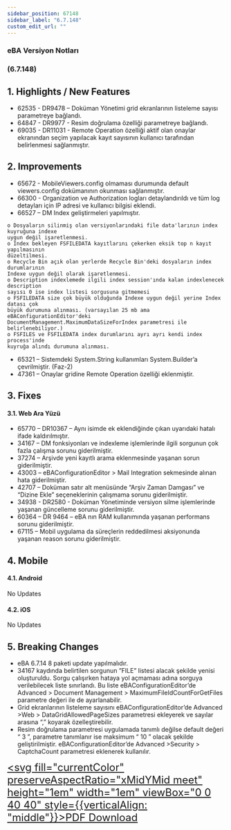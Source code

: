 ```yaml
---
sidebar_position: 67148
sidebar_label: "6.7.148"
custom_edit_url: ""
---
```

### eBA Versiyon Notları

### (6.7.148)

## 1. Highlights / New Features

- 62535 - DR9478 – Doküman Yönetimi grid ekranlarının listeleme sayısı parametreye
    bağlandı.
- 64847 - DR9977 - Resim doğrulama özelliği parametreye bağlandı.
- 69035 - DR11031 - Remote Operation özelliği aktif olan onaylar ekranından seçim
    yapılacak kayıt sayısının kullanıcı tarafından belirlenmesi sağlanmıştır.

## 2. Improvements

- 65672 - MobileViewers.config olmaması durumunda default viewers.config dokümanının
    okunması sağlanmıştır.
- 66300 - Organization ve Authorization logları detaylandırıldı ve tüm log detayları için IP
    adresi ve kullanıcı bilgisi eklendi.
- 66527 – DM Index geliştirmeleri yapılmıştır.

```
o Dosyaların silinmiş olan versiyonlarındaki file data'larının index kuyruğuna indexe
uygun değil işaretlenmesi.
o Index bekleyen FSFILEDATA kayıtlarını çekerken eksik top n kayıt yapılmasının
düzeltilmesi.
o Recycle Bin açık olan yerlerde Recycle Bin'deki dosyaların index durumlarının
Indexe uygun değil olarak işaretlenmesi.
o Description indexlemede ilgili index session'ında kalan indexlenecek description
sayısı 0 ise index listesi sorgusuna gitmemesi
o FSFILEDATA size çok büyük olduğunda Indexe uygun değil yerine Index datası çok
büyük durumuna alınması. (varsayılan 25 mb ama eBAConfigurationEditor'deki
DocumentManagement.MaximumDataSizeForIndex parametresi ile
belirlenebiliyor.)
o FSFILES ve FSFILEDATA index durumlarını ayrı ayrı kendi index process'inde
kuyruğa alındı durumuna alınması.
```
- 65321 – Sistemdeki System.String kullanımları System.Builder’a çevrilmiştir. (Faz-2)
- 47361 – Onaylar gridine Remote Operation özelliği eklenmiştir.


## 3. Fixes

#### 3.1. Web Ara Yüzü

- 65770 – DR10367 – Aynı isimde ek eklendiğinde çıkan uyarıdaki hatalı ifade kaldırılmıştır.
- 34167 – DM fonksiyonları ve indexleme işlemlerinde ilgili sorgunun çok fazla çalışma
    sorunu giderilmiştir.
- 37274 – Arşivde yeni kayıtlı arama eklenmesinde yaşanan sorun giderilmiştir.
- 43003 – eBAConfigurationEditor > Mail Integration sekmesinde alınan hata giderilmiştir.
- 42707 – Doküman satır alt menüsünde “Arşiv Zaman Damgası” ve “Dizine Ekle”
    seçeneklerinin çalışmama sorunu giderilmiştir.
- 34938 - DR2580 - Doküman Yönetiminde versiyon silme işlemlerinde yaşanan
    güncelleme sorunu giderilmiştir.
- 60364 – DR 9464 – eBA nın RAM kullanımında yaşanan performans sorunu giderilmiştir.
- 67115 – Mobil uygulama da süreçlerin reddedilmesi aksiyonunda yaşanan reason sorunu
    giderilmiştir.

## 4. Mobile

#### 4.1. Android

No Updates

#### 4.2. iOS

No Updates

## 5. Breaking Changes

- eBA 6.7.14 8 paketi update yapılmalıdır.
- 34167 kaydında belirtilen sorgunun ”FILE” listesi alacak şekilde yenisi oluşturuldu. Sorgu
    çalışırken hataya yol açmaması adına sorguya verilebilecek liste sınırlandı. Bu liste
    eBAConfigurationEditor’de Advanced > Document Management >
    MaximumFileIdCountForGetFiles parametre değeri ile de ayarlanabilir.
- Grid ekranlarının listeleme sayısını eBAConfigurationEditor’de Advanced >Web >
    DataGridAllowedPageSizes parametresi ekleyerek ve sayılar arasına “,” koyarak
    özelleştirebilir.
- Resim doğrulama parametresi uygulamada tanımlı değilse default değeri “ 3 ”, parametre
    tanımlanır ise maksimum “ 10 ” olacak şekilde geliştirilmiştir. eBAConfigurationEditor’de
    Advanced >Security > CaptchaCount parametresi eklenerek kullanılır.





<font size="5"><a href="https://portal.synergynow.io/#/_redirect/kFnLVi4wJNfIxoHRNEzI8q"  target="_blank"><svg fill="currentColor" preserveAspectRatio="xMidYMid meet" height="1em" width="1em" viewBox="0 0 40 40" style={{verticalAlign: "middle"}}><g><path d="m35.8 8.5q0.6 0.6 1 1.7t0.5 1.9v25.8q0 0.8-0.6 1.5t-1.6 0.6h-30q-0.9 0-1.5-0.6t-0.6-1.5v-35.8q0-0.8 0.6-1.5t1.5-0.6h20q0.9 0 2 0.4t1.7 1.1z m-9.9-5.5v8.4h8.4q-0.3-0.6-0.5-0.9l-7-7q-0.3-0.2-0.9-0.5z m8.5 34.1v-22.8h-9.3q-0.9 0-1.5-0.6t-0.6-1.6v-9.2h-17.1v34.2h28.5z m-11.4-13.2q0.7 0.6 1.8 1.3 1.3-0.2 2.6-0.2 3.3 0 4 1.1 0.4 0.5 0 1.2 0 0 0 0l0 0v0.1q-0.2 0.8-1.6 0.8-1.1 0-2.6-0.4t-2.9-1.2q-4.9 0.5-8.7 1.8-3.4 5.9-5.4 5.9-0.4 0-0.7-0.2l-0.5-0.2q0-0.1-0.1-0.2-0.3-0.2-0.2-0.8 0.2-0.8 1.3-2t2.9-2.1q0.3-0.2 0.5 0.1 0.1 0 0.1 0.1 1.1-1.9 2.4-4.4 1.5-3.1 2.3-5.9-0.5-1.8-0.7-3.5t0.2-2.9q0.2-0.9 0.9-0.9h0.5q0.5 0 0.8 0.4 0.4 0.4 0.2 1.5-0.1 0.1-0.1 0.2 0 0 0 0.1v0.7q0 2.8-0.3 4.3 1.2 3.7 3.3 5.3z m-12.9 9.2q1.2-0.6 3.1-3.5-1.2 0.8-2 1.8t-1.1 1.7z m8.9-20.6q-0.4 1-0.1 3 0.1-0.2 0.2-1 0-0.1 0.1-0.9 0.1-0.1 0.1-0.2 0-0.1 0-0.1t0 0 0 0q0-0.5-0.3-0.8 0 0 0 0v0z m-2.8 14.8q3-1.2 6.4-1.8-0.1 0-0.3-0.2t-0.4-0.3q-1.7-1.5-2.8-4-0.6 2-1.9 4.4-0.7 1.3-1 1.9z m14.4-0.4q-0.5-0.5-3.1-0.5 1.7 0.6 2.8 0.6 0.3 0 0.4 0 0 0-0.1-0.1z"></path></g></svg>PDF Download</a></font>